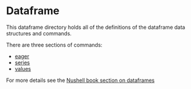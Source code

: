 # Dataframe

This dataframe directory holds all of the definitions of the dataframe data structures and commands.

There are three sections of commands:

* [eager](./eager)
* [series](./series)
* [values](./values)

For more details see the
[Nushell book section on dataframes](https://www.nushell.sh/book/dataframes.html)
